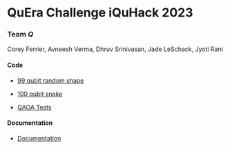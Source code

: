 # QuEra Challenge iQuHack 2023

### Team *Q*
Corey Ferrier, Avneesh Verma, Dhruv Srinivasan, Jade LeSchack, Jyoti Rani


#### Code

- [99 qubit random shape](q/99_qubits_random.ipynb)

- [100 qubit snake](q/100_qubit_snake.ipynb)

- [QAOA Tests](q/qaoa_tests.ipynb)

#### Documentation

- [Documentation](iQuHack2023_QuEra_q.pdf)